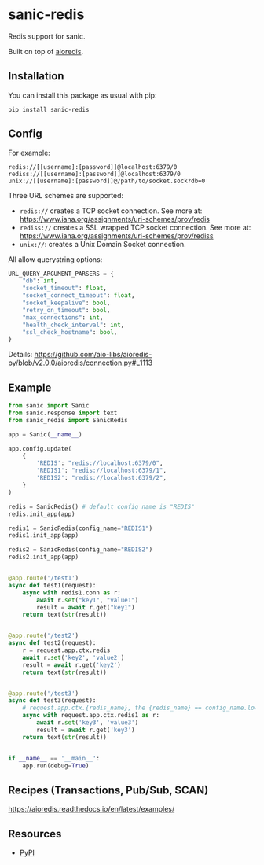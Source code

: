 sanic-redis
==============
Redis support for sanic.

Built on top of [aioredis](https://github.com/aio-libs/aioredis).

Installation
------------

You can install this package as usual with pip:

    pip install sanic-redis

Config
-----------

For example:

    redis://[[username]:[password]]@localhost:6379/0
    rediss://[[username]:[password]]@localhost:6379/0
    unix://[[username]:[password]]@/path/to/socket.sock?db=0

Three URL schemes are supported:

- `redis://` creates a TCP socket connection. See more at:
  <https://www.iana.org/assignments/uri-schemes/prov/redis>
- `rediss://` creates a SSL wrapped TCP socket connection. See more at:
  <https://www.iana.org/assignments/uri-schemes/prov/rediss>
- ``unix://``: creates a Unix Domain Socket connection.

All allow querystring options:

```python
URL_QUERY_ARGUMENT_PARSERS = {
    "db": int,
    "socket_timeout": float,
    "socket_connect_timeout": float,
    "socket_keepalive": bool,
    "retry_on_timeout": bool,
    "max_connections": int,
    "health_check_interval": int,
    "ssl_check_hostname": bool,
}
```

Details: https://github.com/aio-libs/aioredis-py/blob/v2.0.0/aioredis/connection.py#L1113

Example
------------

```python
from sanic import Sanic
from sanic.response import text
from sanic_redis import SanicRedis

app = Sanic(__name__)

app.config.update(
    {
        'REDIS': "redis://localhost:6379/0",
        'REDIS1': "redis://localhost:6379/1",
        'REDIS2': "redis://localhost:6379/2",
    }
)

redis = SanicRedis() # default config_name is "REDIS"
redis.init_app(app)

redis1 = SanicRedis(config_name="REDIS1")
redis1.init_app(app)

redis2 = SanicRedis(config_name="REDIS2")
redis2.init_app(app)


@app.route('/test1')
async def test1(request):
    async with redis1.conn as r:
        await r.set("key1", "value1")
        result = await r.get("key1")
    return text(str(result))


@app.route('/test2')
async def test2(request):
    r = request.app.ctx.redis
    await r.set('key2', 'value2')
    result = await r.get('key2')
    return text(str(result))


@app.route('/test3')
async def test3(request):
    # request.app.ctx.{redis_name}, the {redis_name} == config_name.lower()
    async with request.app.ctx.redis1 as r:
        await r.set('key3', 'value3')
        result = await r.get('key3')
    return text(str(result))


if __name__ == '__main__':
    app.run(debug=True)

```

Recipes (Transactions, Pub/Sub, SCAN)
---------

https://aioredis.readthedocs.io/en/latest/examples/


Resources
---------

- [PyPI](https://pypi.python.org/pypi/sanic-redis)
